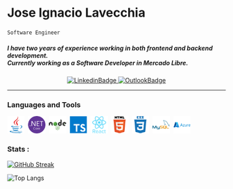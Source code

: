  <!--Icon-->
<div id="header">
    <h1>Jose Ignacio Lavecchia</h1>
    <code>Software Engineer</code>
    <h5>
     I have two years of experience working in both frontend and backend development.<br>
     Currently working as a Software Developer in Mercado Libre.<br>
    </h5>
</div>

   <!-- Bagdes-->
<div id = "badges" align ="center">
   <a href = "https://www.linkedin.com/in/jose-ignacio-lavecchia-suarez-766316239/" >
    <img src = "https://img.shields.io/badge/LinkedIn-0077B5?style=for-the-badge&logo=linkedin&logoColor=white"
     alt = "LinkedinBadge"/>
   </a>
   <a href = "mailto:leo8493@outlook.com" >
    <img src = "https://img.shields.io/badge/Microsoft_Outlook-0078D4?style=for-the-badge&logo=microsoft-outlook&logoColor=white"
     alt = "OutlookBadge"/>
   </a> 
   
</div>
<hr>
<div align ="left">
 <!-- Languaje and Tools-->
    <h3>Languages and Tools </h3>
   <img src = "https://github.com/devicons/devicon/blob/master/icons/java/java-original.svg" title="Java" alt ="Java"
    width="40" height ="40" />&nbsp;
    <img src = "https://github.com/devicons/devicon/blob/master/icons/dotnetcore/dotnetcore-original.svg" title=".NET" alt =".NET"
       width="40" height ="40" />&nbsp;
    <img src = "https://github.com/devicons/devicon/blob/master/icons/nodejs/nodejs-original-wordmark.svg" title="Node js" alt ="Node js"
    width="40" height ="40" />&nbsp;
    <img src = "https://github.com/devicons/devicon/blob/master/icons/typescript/typescript-original.svg" title="TypeScript" alt ="TypeScript"
    width="40" height ="40" />&nbsp;
    <img src = "https://github.com/devicons/devicon/blob/master/icons/react/react-original-wordmark.svg" title="React" alt ="React"
    width="40" height ="40" />&nbsp;
    <img src = "https://github.com/devicons/devicon/blob/master/icons/html5/html5-original-wordmark.svg" title="HTML" alt ="HTML"
    width="40" height ="40" />&nbsp;
 <img src = "https://github.com/devicons/devicon/blob/master/icons/css3/css3-plain-wordmark.svg" title="CSS" alt ="CSS"
    width="40" height ="40" />&nbsp;
 <img src = "https://github.com/devicons/devicon/blob/master/icons/mysql/mysql-original-wordmark.svg" title="MySQL" alt ="MySQL"
    width="40" height ="40" />&nbsp;
 <img src = "https://github.com/devicons/devicon/blob/master/icons/azure/azure-original-wordmark.svg" title="Azure" alt ="Azure"
    width="40" height ="40" />&nbsp;
</div>

 <!-- Github Stats-->
### Stats :
[![GitHub Streak](http://github-readme-streak-stats.herokuapp.com?user=Joseignlave1&theme=transparent&hide_border=true)](https://git.io/streak-stats)


![Top Langs](https://github-readme-stats.vercel.app/api/top-langs/?username=Joseignlave1&hide_progress=false&theme=transparent&hide_border=true)
